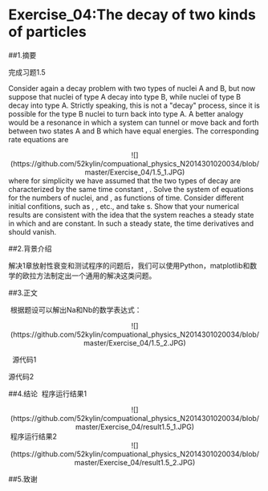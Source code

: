 # Exercise_04:The decay of two kinds of particles

##1.摘要

  完成习题1.5
  
  Consider again a decay problem with two types of nuclei A and B, but now suppose that nuclei of type A decay into type B, while nuclei of type B decay into type A. Strictly speaking, this is not a "decay" process, since it is possible for the type B nuclei to turn back into type A. A better analogy would be a resonance in which a system can tunnel or move back and forth between two states A and B which have equal energies. The corresponding rate equations are
  <div align=center>
![](https://github.com/52kylin/compuational_physics_N2014301020034/blob/master/Exercise_04/1.5_1.JPG)
</div>
  where for simplicity we have assumed that the two types of decay are characterized by the same time constant , . Solve the system of equations for the numbers of nuclei, and , as functions of time. Consider different initial confitions, such as , , etc., and take s. Show that your numerical results are consistent with the idea that the system reaches a steady state in which and are constant. In such a steady state, the time derivatives and should vanish.

##2.背景介绍

  解决1章放射性衰变和测试程序的问题后，我们可以使用Python，matplotlib和数学的欧拉方法制定出一个通用的解决这类问题。

##3.正文
  
  
    
  根据题设可以解出Na和Nb的数学表达式：
  <div align=center>
![](https://github.com/52kylin/compuational_physics_N2014301020034/blob/master/Exercise_04/1.5_2.JPG)
</div>

   源代码1[](https://github.com/52kylin/compuational_physics_N2014301020034/blob/master/Exercise_04/problem1.5_1.py)
   
   源代码2[](https://github.com/52kylin/compuational_physics_N2014301020034/blob/master/Exercise_04/problem1.5_2.py)
   
   
##4.结论
  程序运行结果1
  <div align=center>
![](https://github.com/52kylin/compuational_physics_N2014301020034/blob/master/Exercise_04/result1.5_1.JPG)
</div>
 程序运行结果2
  <div align=center>
![](https://github.com/52kylin/compuational_physics_N2014301020034/blob/master/Exercise_04/result1.5_2.JPG)
</div>


##5.致谢


